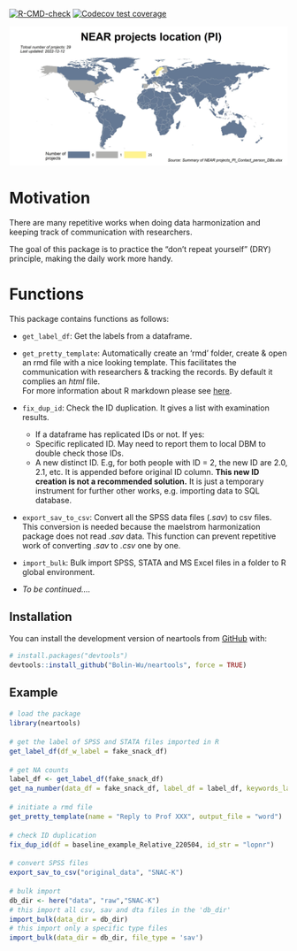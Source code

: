 
<!-- README.md is generated from README.Rmd. Please edit that file -->

<!-- badges: start -->
[![R-CMD-check](https://github.com/Bolin-Wu/neartools/actions/workflows/R-CMD-check.yaml/badge.svg)](https://github.com/Bolin-Wu/neartools/actions/workflows/R-CMD-check.yaml)
[![Codecov test
coverage](https://codecov.io/gh/Bolin-Wu/neartools/branch/master/graph/badge.svg)](https://app.codecov.io/gh/Bolin-Wu/neartools?branch=master)
<!-- badges: end -->

![](man/figures/country_map.jpeg)<!-- -->

# Motivation

There are many repetitive works when doing data harmonization and
keeping track of communication with researchers.

The goal of this package is to practice the “don’t repeat yourself”
(DRY) principle, making the daily work more handy.

# Functions

This package contains functions as follows:

-   `get_label_df`: Get the labels from a dataframe.

-   `get_pretty_template`: Automatically create an ‘rmd’ folder, create
    & open an rmd file with a nice looking template. This facilitates
    the communication with researchers & tracking the records. By
    default it complies an *html* file.  
    For more information about R markdown please see
    [here](https://rmarkdown.rstudio.com).

-   `fix_dup_id`: Check the ID duplication. It gives a list with
    examination results.

    -   If a dataframe has replicated IDs or not. If yes:
    -   Specific replicated ID. May need to report them to local DBM to
        double check those IDs.
    -   A new distinct ID. E.g, for both people with ID = 2, the new ID
        are 2.0, 2.1, etc. It is appended before original ID column.
        **This new ID creation is not a recommended solution.** It is
        just a temporary instrument for further other works,
        e.g. importing data to SQL database.

-   `export_sav_to_csv`: Convert all the SPSS data files (*.sav*) to csv
    files. This conversion is needed because the maelstrom harmonization
    package does not read *.sav* data. This function can prevent
    repetitive work of converting *.sav* to *.csv* one by one.

-   `import_bulk`: Bulk import SPSS, STATA and MS Excel files in a
    folder to R global environment.

-   *To be continued….*

## Installation

You can install the development version of neartools from
[GitHub](https://github.com/) with:

``` r
# install.packages("devtools")
devtools::install_github("Bolin-Wu/neartools", force = TRUE)
```

## Example

``` r
# load the package
library(neartools)

# get the label of SPSS and STATA files imported in R
get_label_df(df_w_label = fake_snack_df)

# get NA counts
label_df <- get_label_df(fake_snack_df)
get_na_number(data_df = fake_snack_df, label_df = label_df, keywords_label = "dementia")

# initiate a rmd file 
get_pretty_template(name = "Reply to Prof XXX", output_file = "word")

# check ID duplication
fix_dup_id(df = baseline_example_Relative_220504, id_str = "lopnr")

# convert SPSS files
export_sav_to_csv("original_data", "SNAC-K")

# bulk import
db_dir <- here("data", "raw","SNAC-K")
# this import all csv, sav and dta files in the 'db_dir'
import_bulk(data_dir = db_dir)
# this import only a specific type files
import_bulk(data_dir = db_dir, file_type = 'sav')
```
